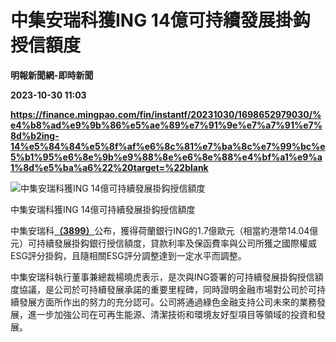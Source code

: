# 中集安瑞科獲ING 14億可持續發展掛鈎授信額度
**明報新聞網-即時新聞**

**2023-10-30 11:03**

**https://finance.mingpao.com/fin/instantf/20231030/1698652979030/%e4%b8%ad%e9%9b%86%e5%ae%89%e7%91%9e%e7%a7%91%e7%8d%b2ing-14%e5%84%84%e5%8f%af%e6%8c%81%e7%ba%8c%e7%99%bc%e5%b1%95%e6%8e%9b%e9%88%8e%e6%8e%88%e4%bf%a1%e9%a1%8d%e5%ba%a6%22%20target=%22blank**

![中集安瑞科獲ING 14億可持續發展掛鈎授信額度](https://fs.mingpao.com/fin/20231030/s00010/fc09a4499b620da7279652025737676d.jpg)

中集安瑞科獲ING 14億可持續發展掛鈎授信額度

中集安瑞科[**（3899）**](https://finance.mingpao.com/fin/instantf/20231030/1698652979030/stock1.php?code=3899)公布，獲得荷蘭銀行ING的1.7億歐元（相當約港幣14.04億元）可持續發展掛鈎銀行授信額度，貸款利率及保函費率與公司所獲之國際權威ESG評分掛鈎，且隨相關ESG評分調整達到一定水平而調整。

中集安瑞科執行董事兼總裁楊曉虎表示，是次與ING簽署的可持續發展掛鈎授信額度協議，是公司於可持續發展承諾的重要里程碑，同時證明金融市場對公司於可持續發展方面所作出的努力的充分認可。公司將通過綠色金融支持公司未來的業務發展，進一步加強公司在可再生能源、清潔技術和環境友好型項目等領域的投資和發展。